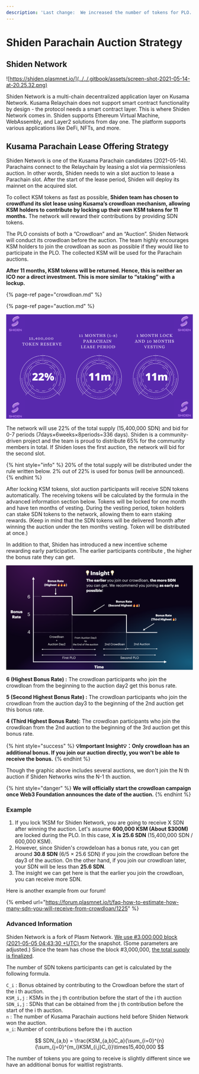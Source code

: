 ```yaml
---
description: 'Last change:  We increased the number of tokens for PLO.'
---
```


# Shiden Parachain Auction Strategy

## Shiden Network

![https://shiden.plasmnet.io/](../../.gitbook/assets/screen-shot-2021-05-14-at-20.25.32.png)

Shiden Network is a multi-chain decentralized application layer on Kusama Network. Kusama Relaychain does not support smart contract functionality by design - the protocol needs a smart contract layer. This is where Shiden Network comes in. Shiden supports Ethereum Virtual Machine, WebAssembly, and Layer2 solutions from day one. The platform supports various applications like DeFi, NFTs, and more.

## Kusama Parachain Lease Offering Strategy

Shiden Network is one of the Kusama Parachain candidates \(2021-05-14\). Parachains connect to the Relaychain by leasing a slot via permissionless auction. In other words, Shiden needs to win a slot auction to lease a Parachain slot. After the start of the lease period, Shiden will deploy its mainnet on the acquired slot.

To collect KSM tokens as fast as possible, **Shiden team has chosen to crowdfund its slot lease using Kusama’s crowdloan mechanism, allowing KSM holders to contribute by locking up their own KSM tokens for 11 months.** The network will reward their contributions by providing SDN tokens.

The PLO consists of both a “Crowdloan” and an “Auction”. Shiden Network will conduct its crowdloan before the auction. The team highly encourages KSM holders to join the crowdloan as soon as possible if they would like to participate in the PLO. The collected KSM  will be used for the Parachain auctions. 

**After 11 months, KSM tokens will be returned. Hence, this is neither an ICO nor a direct investment. This is more similar to “staking” with a lockup.** 

{% page-ref page="crowdloan.md" %}

{% page-ref page="auction.md" %}

![](../../.gitbook/assets/screen-shot-2021-05-20-at-23.43.54.png)

The network will use 22% of the total supply \(15,400,000 SDN\) and bid for 0-7 periods \(7days×6weeks×8periods=336 days\). Shiden is a community-driven project and the team is proud to distribute 65% for the community members in total. If Shiden loses the first auction, the network will bid for the second slot.

{% hint style="info" %}
20% of the total supply will be distributed under the rule written below. 2% out of 22% is used for bonus \(will be announced\).‌
{% endhint %}

After locking KSM tokens, slot auction participants will receive SDN tokens automatically. The receiving tokens will be calculated by the formula in the advanced information section below. Tokens will be locked for one month and have ten months of vesting. During the vesting period, token holders can stake SDN tokens to the network, allowing them to earn staking rewards. \(Keep in mind that the SDN tokens will be delivered 1month after winning the auction under the ten months vesting. Token will be distributed at once.\)‌

In addition to that, Shiden has introduced a new incentive scheme rewarding early participation. The earlier participants contribute , the higher the bonus rate they can get.

![](../../.gitbook/assets/screen-shot-2021-05-20-at-1.07.22.png)

**6 \(Highest Bonus Rate\) :** The crowdloan participants who join the crowdloan from the beginning to the auction day2 get this bonus rate.

**5 \(Second Highest Bonus Rate\) :** The crowdloan participants who join the crowdloan from the auction day3 to the beginning of the 2nd auction get this bonus rate.

**4 \(Third Highest Bonus Rate\):** The crowdloan participants who join the crowdloan from the 2nd auction to the beginning of the 3rd auction get this bonus rate.

{% hint style="success" %}
**💡Important  Insight💡：Only crowdloan has an additional bonus. If you join our auction directly, you won't be able to receive the bonus.** 
{% endhint %}

Though the graphic above includes several auctions, we don't join the N th auction if Shiden Networks wins the N-1 th auction.  

{% hint style="danger" %}
**We will officially start the crowdloan campaign once Web3 Foundation announces the date of the auction.**
{% endhint %}

### Example

1. If you lock 1KSM for Shiden Network, you are going to receive X SDN after winning the auction. Let's assume **600,000 KSM \(About $300M\)** are locked during the PLO. In this case, **X is 25.6 SDN** \(15,400,000 SDN / 600,000 KSM\).  
2. However, since Shiden's crowdeloan has a bonus rate, you can get around  **30.8 SDN** \(6/5 × 25.6 SDN\)  if you join the crowdloan before the day3 of the auction. On the other hand, if you join our crowdloan later, your SDN will be less than **25.6 SDN**.
3. The insight we can get here is that the earlier you join the crowdloan, you can receive more SDN. 

Here is another example from our forum!

{% embed url="https://forum.plasmnet.io/t/faq-how-to-estimate-how-many-sdn-you-will-receive-from-crowdloan/1225" %}

### Advanced Information

Shiden Network is a fork of Plasm Network. [We use \#3,000,000 block \(2021-05-05 04:43:30 +UTC\) ](https://plasm.subscan.io/block/3000000) for the snapshot. \(Some parameters are adjusted.\)  Since the team has chose the block \#3,000,000, [the total supply is finalized](https://forum.plasmnet.io/t/finalizing-shidens-parameters-for-the-launch/1198%20). 

The number of SDN tokens participants can get is calculated  by the following formula.

`C_i` : Bonus obtained by contributing to the Crowdloan before the start of the i th auction.  
`KSM_i,j` : KSMs in the j th contribution before the start of the i th auction  
`SDN_i,j` : SDNs that can be obtained from the j th contribution before the start of the i th auction.  
`n` : The number of Kusama Parachain auctions held before Shiden Network won the auction.  
`m_i`: Number of contributions before the i th auction

$$
SDN_{a,b} = \frac{KSM_{a,b}C_a}{\sum_{i=0}^{n}{\sum_{j=0}^{m_i}KSM_{i,j}C_i}}\times15,400,000
$$

The number of tokens you are going to receive is slightly different since we have an additional bonus for waitlist registrants.

